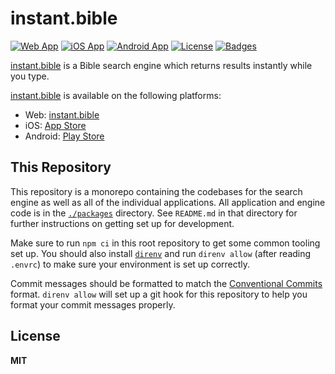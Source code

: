 # instant.bible

[![Web App](https://img.shields.io/badge/visit-web-orange)][web]
[![iOS App](https://img.shields.io/badge/get-app%20store-blue)][apple]
[![Android App](https://img.shields.io/badge/get-play%20store-green)][google]
[![License](https://img.shields.io/badge/license-MIT-yellow.svg)][mit]
[![Badges](https://img.shields.io/badge/badges-5-orange.svg)][shields]

[instant.bible][web] is a Bible search engine which returns results instantly
while you type.

[instant.bible][web] is available on the following platforms:

* Web: [instant.bible][web]
* iOS: [App Store][apple]
* Android: [Play Store][google]

## This Repository

This repository is a monorepo containing the codebases for the search engine as
well as all of the individual applications. All application and engine code is
in the [`./packages`](./packages/) directory. See `README.md` in that directory
for further instructions on getting set up for development.

Make sure to run `npm ci` in this root repository to get some common tooling
set up. You should also install [`direnv`] and run `direnv allow` (after reading
`.envrc`) to make sure your environment is set up correctly.

Commit messages should be formatted to match the [Conventional Commits][cc]
format. `direnv allow` will set up a git hook for this repository to help you
format your commit messages properly.

## License

**MIT**

[`direnv`]: https://direnv.net/
[apple]: https://apps.apple.com/us/app/id1533722003 "instant.bible on the Apple App Store"
[cc]: https://www.conventionalcommits.org/en/v1.0.0/
[google]: https://play.google.com/store/apps/details?id=bible.instant "instant.bible on the Google Play Store"
[mit]: https://opensource.org/licenses/MIT "MIT License"
[shields]: https://blog.burntsushi.net/about/
[web]: https://instant.bible "instant.bible Website"
